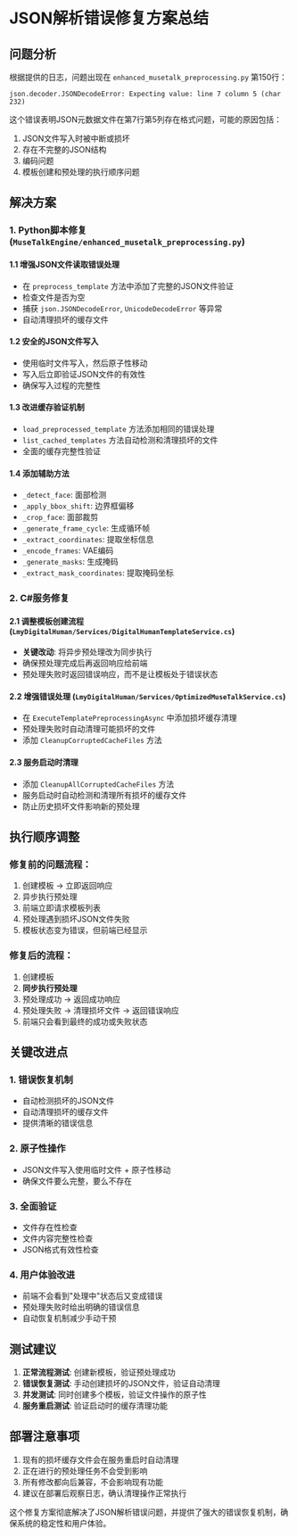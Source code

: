 # JSON解析错误修复方案总结

## 问题分析

根据提供的日志，问题出现在 `enhanced_musetalk_preprocessing.py` 第150行：
```
json.decoder.JSONDecodeError: Expecting value: line 7 column 5 (char 232)
```

这个错误表明JSON元数据文件在第7行第5列存在格式问题，可能的原因包括：
1. JSON文件写入时被中断或损坏
2. 存在不完整的JSON结构
3. 编码问题
4. 模板创建和预处理的执行顺序问题

## 解决方案

### 1. Python脚本修复 (`MuseTalkEngine/enhanced_musetalk_preprocessing.py`)

#### 1.1 增强JSON文件读取错误处理
- 在 `preprocess_template` 方法中添加了完整的JSON文件验证
- 检查文件是否为空
- 捕获 `json.JSONDecodeError`, `UnicodeDecodeError` 等异常
- 自动清理损坏的缓存文件

#### 1.2 安全的JSON文件写入
- 使用临时文件写入，然后原子性移动
- 写入后立即验证JSON文件的有效性
- 确保写入过程的完整性

#### 1.3 改进缓存验证机制
- `load_preprocessed_template` 方法添加相同的错误处理
- `list_cached_templates` 方法自动检测和清理损坏的文件
- 全面的缓存完整性验证

#### 1.4 添加辅助方法
- `_detect_face`: 面部检测
- `_apply_bbox_shift`: 边界框偏移
- `_crop_face`: 面部裁剪
- `_generate_frame_cycle`: 生成循环帧
- `_extract_coordinates`: 提取坐标信息
- `_encode_frames`: VAE编码
- `_generate_masks`: 生成掩码
- `_extract_mask_coordinates`: 提取掩码坐标

### 2. C#服务修复

#### 2.1 调整模板创建流程 (`LmyDigitalHuman/Services/DigitalHumanTemplateService.cs`)
- **关键改动**: 将异步预处理改为同步执行
- 确保预处理完成后再返回响应给前端
- 预处理失败时返回错误响应，而不是让模板处于错误状态

#### 2.2 增强错误处理 (`LmyDigitalHuman/Services/OptimizedMuseTalkService.cs`)
- 在 `ExecuteTemplatePreprocessingAsync` 中添加损坏缓存清理
- 预处理失败时自动清理可能损坏的文件
- 添加 `CleanupCorruptedCacheFiles` 方法

#### 2.3 服务启动时清理
- 添加 `CleanupAllCorruptedCacheFiles` 方法
- 服务启动时自动检测和清理所有损坏的缓存文件
- 防止历史损坏文件影响新的预处理

## 执行顺序调整

### 修复前的问题流程：
1. 创建模板 → 立即返回响应
2. 异步执行预处理
3. 前端立即请求模板列表
4. 预处理遇到损坏JSON文件失败
5. 模板状态变为错误，但前端已经显示

### 修复后的流程：
1. 创建模板
2. **同步执行预处理**
3. 预处理成功 → 返回成功响应
4. 预处理失败 → 清理损坏文件 → 返回错误响应
5. 前端只会看到最终的成功或失败状态

## 关键改进点

### 1. 错误恢复机制
- 自动检测损坏的JSON文件
- 自动清理损坏的缓存文件
- 提供清晰的错误信息

### 2. 原子性操作
- JSON文件写入使用临时文件 + 原子性移动
- 确保文件要么完整，要么不存在

### 3. 全面验证
- 文件存在性检查
- 文件内容完整性检查
- JSON格式有效性检查

### 4. 用户体验改进
- 前端不会看到"处理中"状态后又变成错误
- 预处理失败时给出明确的错误信息
- 自动恢复机制减少手动干预

## 测试建议

1. **正常流程测试**: 创建新模板，验证预处理成功
2. **错误恢复测试**: 手动创建损坏的JSON文件，验证自动清理
3. **并发测试**: 同时创建多个模板，验证文件操作的原子性
4. **服务重启测试**: 验证启动时的缓存清理功能

## 部署注意事项

1. 现有的损坏缓存文件会在服务重启时自动清理
2. 正在进行的预处理任务不会受到影响
3. 所有修改都向后兼容，不会影响现有功能
4. 建议在部署后观察日志，确认清理操作正常执行

这个修复方案彻底解决了JSON解析错误问题，并提供了强大的错误恢复机制，确保系统的稳定性和用户体验。